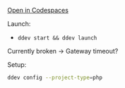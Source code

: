 [Open in Codespaces](https://codespaces.new/mandrasch/ddev-codespaces-test)


Launch:

- `ddev start && ddev launch`

Currently broken -> Gateway timeout?

Setup:

```bash
ddev config --project-type=php

```
